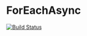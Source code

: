 # ForEachAsync

[![Build Status](https://dev.azure.com/pinkfloydx33/ForEachAsync/_apis/build/status/pinkfloydx33.ForEachAsync?branchName=master)](https://dev.azure.com/pinkfloydx33/ForEachAsync/_build/latest?definitionId=1&branchName=master)
